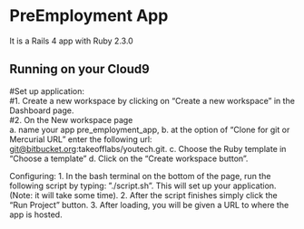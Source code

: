 # PreEmployment App

It is a Rails 4 app with Ruby 2.3.0

## Running on your Cloud9
#Set up application:                                                                                                                 
    #1. Create a new workspace by clicking on “Create  a new workspace” in the Dashboard page.                                  
    #2. On the New workspace page                                                                                                                   
        a. name your app pre_employment_app,
        b. at the option of “Clone for git or Mercurial URL” enter the following url: git@bitbucket.org:takeofflabs/youtech.git. 
        c. Choose the Ruby template in “Choose a template”
        d. Click on the “Create workspace button”.

Configuring:
    1. In the bash terminal on the bottom of the page, run the following script by typing: ”./script.sh”. This will set up your application. (Note: it will take some time). 
    2. After the script finishes simply click the “Run Project” button.
    3. After loading, you will be given a URL to where the app is hosted.